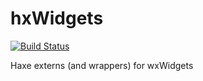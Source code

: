 # hxWidgets

[![Build Status](https://travis-ci.org/ianharrigan/hxWidgets.png)](https://travis-ci.org/ianharrigan/hxWidgets)

Haxe externs (and wrappers) for wxWidgets

